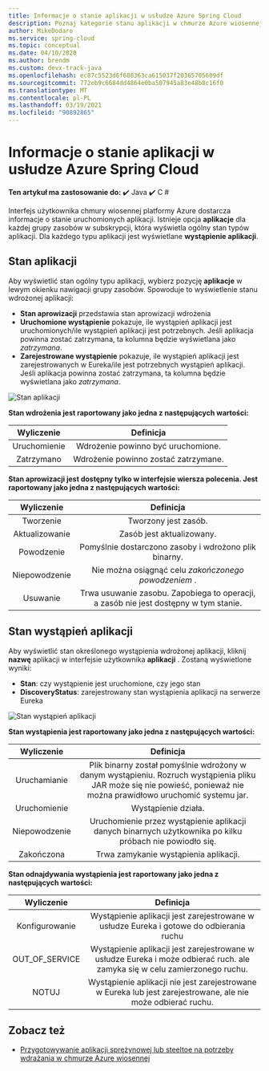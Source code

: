 ```yaml
---
title: Informacje o stanie aplikacji w usłudze Azure Spring Cloud
description: Poznaj kategorie stanu aplikacji w chmurze Azure wiosennej
author: MikeDodaro
ms.service: spring-cloud
ms.topic: conceptual
ms.date: 04/10/2020
ms.author: brendm
ms.custom: devx-track-java
ms.openlocfilehash: ec87c5523d6f608363ca615037f20365705609df
ms.sourcegitcommit: 772eb9c6684dd4864e0ba507945a83e48b8c16f0
ms.translationtype: MT
ms.contentlocale: pl-PL
ms.lasthandoff: 03/19/2021
ms.locfileid: "90892865"
---
```

# <a name="understanding-app-status-in-azure-spring-cloud"></a>Informacje o stanie aplikacji w usłudze Azure Spring Cloud

**Ten artykuł ma zastosowanie do:** ✔️ Java ✔️ C #

Interfejs użytkownika chmury wiosennej platformy Azure dostarcza informacje o stanie uruchomionych aplikacji.  Istnieje opcja **aplikacje** dla każdej grupy zasobów w subskrypcji, która wyświetla ogólny stan typów aplikacji.  Dla każdego typu aplikacji jest wyświetlane **wystąpienie aplikacji**.

## <a name="apps-status"></a>Stan aplikacji
Aby wyświetlić stan ogólny typu aplikacji, wybierz pozycję **aplikacje** w lewym okienku nawigacji grupy zasobów. Spowoduje to wyświetlenie stanu wdrożonej aplikacji:

* **Stan aprowizacji** przedstawia stan aprowizacji wdrożenia
* **Uruchomione wystąpienie** pokazuje, ile wystąpień aplikacji jest uruchomionych/ile wystąpień aplikacji jest potrzebnych. Jeśli aplikacja powinna zostać zatrzymana, ta kolumna będzie wyświetlana jako *zatrzymana*.
* **Zarejestrowane wystąpienie** pokazuje, ile wystąpień aplikacji jest zarejestrowanych w Eureka/ile jest potrzebnych wystąpień aplikacji. Jeśli aplikacja powinna zostać zatrzymana, ta kolumna będzie wyświetlana jako *zatrzymana*.


 ![Stan aplikacji](media/spring-cloud-concept-app-status/apps-ui-status.png)

**Stan wdrożenia jest raportowany jako jedna z następujących wartości:**

| Wyliczenie | Definicja |
|:--:|:----------------:|
| Uruchomienie | Wdrożenie powinno być uruchomione. |
| Zatrzymano | Wdrożenie powinno zostać zatrzymane. |

**Stan aprowizacji jest dostępny tylko w interfejsie wiersza polecenia.  Jest raportowany jako jedna z następujących wartości:**

| Wyliczenie | Definicja |
|:--:|:----------------:|
| Tworzenie | Tworzony jest zasób. |
| Aktualizowanie | Zasób jest aktualizowany. |
| Powodzenie | Pomyślnie dostarczono zasoby i wdrożono plik binarny. |
| Niepowodzenie | Nie można osiągnąć celu *zakończonego powodzeniem* . |
| Usuwanie | Trwa usuwanie zasobu. Zapobiega to operacji, a zasób nie jest dostępny w tym stanie. |

## <a name="app-instances-status"></a>Stan wystąpień aplikacji

Aby wyświetlić stan określonego wystąpienia wdrożonej aplikacji, kliknij **nazwę** aplikacji w interfejsie użytkownika **aplikacji** . Zostaną wyświetlone wyniki:
* **Stan**: czy wystąpienie jest uruchomione, czy jego stan
* **DiscoveryStatus**: zarejestrowany stan wystąpienia aplikacji na serwerze Eureka

 ![Stan wystąpień aplikacji](media/spring-cloud-concept-app-status/apps-ui-instance-status.png)

**Stan wystąpienia jest raportowany jako jedna z następujących wartości:**

| Wyliczenie | Definicja |
|:--:|:----------------:|
| Uruchamianie | Plik binarny został pomyślnie wdrożony w danym wystąpieniu. Rozruch wystąpienia pliku JAR może się nie powieść, ponieważ nie można prawidłowo uruchomić systemu jar. |
| Uruchomienie | Wystąpienie działa. |
| Niepowodzenie | Uruchomienie przez wystąpienie aplikacji danych binarnych użytkownika po kilku próbach nie powiodło się. |
| Zakończona | Trwa zamykanie wystąpienia aplikacji. |

**Stan odnajdywania wystąpienia jest raportowany jako jedna z następujących wartości:**

| Wyliczenie | Definicja |
|:--:|:----------------:|
| Konfigurowanie | Wystąpienie aplikacji jest zarejestrowane w usłudze Eureka i gotowe do odbierania ruchu |
| OUT_OF_SERVICE | Wystąpienie aplikacji jest zarejestrowane w usłudze Eureka i może odbierać ruch. ale zamyka się w celu zamierzonego ruchu. |
| NOTUJ | Wystąpienie aplikacji nie jest zarejestrowane w Eureka lub jest zarejestrowane, ale nie może odbierać ruchu. |


## <a name="see-also"></a>Zobacz też
* [Przygotowywanie aplikacji sprężynowej lub steeltoe na potrzeby wdrażania w chmurze Azure wiosennej](spring-cloud-tutorial-prepare-app-deployment.md)